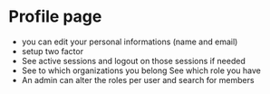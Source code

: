# Profile page

- you can edit your personal informations (name and email)
- setup two factor
- See active sessions and logout on those sessions if needed
- See to which organizations you belong
  See which role you have
- An admin can alter the roles per user and search for members
